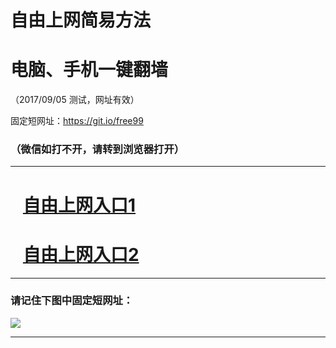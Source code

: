 ﻿# 自由上网简易方法

# 电脑、手机一键翻墙

（2017/09/05 测试，网址有效）

固定短网址：https://git.io/free99

### （微信如打不开，请转到浏览器打开）


***





# &nbsp;&nbsp; <a href="http://ft510923491.fwq-tz1001.xyz/fwqtz01.html?t=09050013661 " target="_blank">自由上网入口1</a>
# &nbsp;&nbsp; <a href="http://ft256521467.fwq-tz1002.xyz/fwqtz02.html?t=090500125538 " target="_blank">自由上网入口2</a>
***

### 请记住下图中固定短网址：

<img src="https://s3-us-west-2.amazonaws.com/fwq-1001/yjfq-20170905okok.png" /> 


***

